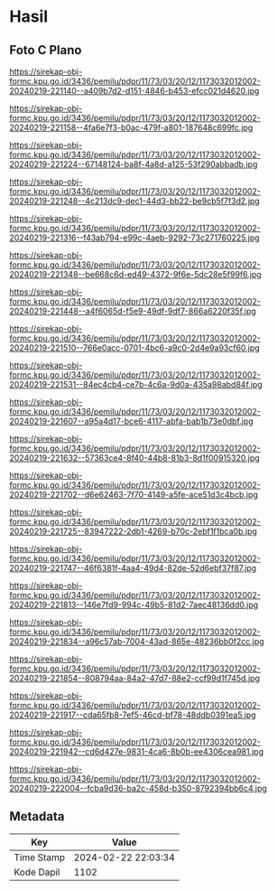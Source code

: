 # Hasil

## Foto C Plano

https://sirekap-obj-formc.kpu.go.id/3436/pemilu/pdpr/11/73/03/20/12/1173032012002-20240219-221140--a409b7d2-d151-4846-b453-efcc021d4620.jpg

https://sirekap-obj-formc.kpu.go.id/3436/pemilu/pdpr/11/73/03/20/12/1173032012002-20240219-221158--4fa6e7f3-b0ac-479f-a801-187648c699fc.jpg

https://sirekap-obj-formc.kpu.go.id/3436/pemilu/pdpr/11/73/03/20/12/1173032012002-20240219-221224--67148124-ba8f-4a8d-a125-53f290abbadb.jpg

https://sirekap-obj-formc.kpu.go.id/3436/pemilu/pdpr/11/73/03/20/12/1173032012002-20240219-221248--4c213dc9-dec1-44d3-bb22-be9cb5f7f3d2.jpg

https://sirekap-obj-formc.kpu.go.id/3436/pemilu/pdpr/11/73/03/20/12/1173032012002-20240219-221316--f43ab794-e99c-4aeb-9292-73c271760225.jpg

https://sirekap-obj-formc.kpu.go.id/3436/pemilu/pdpr/11/73/03/20/12/1173032012002-20240219-221348--be668c6d-ed49-4372-9f6e-5dc28e5f99f6.jpg

https://sirekap-obj-formc.kpu.go.id/3436/pemilu/pdpr/11/73/03/20/12/1173032012002-20240219-221448--a4f6065d-f5e9-49df-9df7-866a6220f35f.jpg

https://sirekap-obj-formc.kpu.go.id/3436/pemilu/pdpr/11/73/03/20/12/1173032012002-20240219-221510--766e0acc-0701-4bc6-a9c0-2d4e9a93cf60.jpg

https://sirekap-obj-formc.kpu.go.id/3436/pemilu/pdpr/11/73/03/20/12/1173032012002-20240219-221531--84ec4cb4-ce7b-4c6a-9d0a-435a98abd84f.jpg

https://sirekap-obj-formc.kpu.go.id/3436/pemilu/pdpr/11/73/03/20/12/1173032012002-20240219-221607--a95a4d17-bce6-4117-abfa-bab1b73e0dbf.jpg

https://sirekap-obj-formc.kpu.go.id/3436/pemilu/pdpr/11/73/03/20/12/1173032012002-20240219-221632--57363ce4-8f40-44b8-81b3-8d1f00915320.jpg

https://sirekap-obj-formc.kpu.go.id/3436/pemilu/pdpr/11/73/03/20/12/1173032012002-20240219-221702--d6e62463-7f70-4149-a5fe-ace51d3c4bcb.jpg

https://sirekap-obj-formc.kpu.go.id/3436/pemilu/pdpr/11/73/03/20/12/1173032012002-20240219-221725--83947222-2db1-4269-b70c-2ebf1f1bca0b.jpg

https://sirekap-obj-formc.kpu.go.id/3436/pemilu/pdpr/11/73/03/20/12/1173032012002-20240219-221747--46f6381f-4aa4-49d4-82de-52d6ebf37f87.jpg

https://sirekap-obj-formc.kpu.go.id/3436/pemilu/pdpr/11/73/03/20/12/1173032012002-20240219-221813--146e7fd9-994c-49b5-81d2-7aec48136dd0.jpg

https://sirekap-obj-formc.kpu.go.id/3436/pemilu/pdpr/11/73/03/20/12/1173032012002-20240219-221834--a96c57ab-7004-43ad-865e-48236bb0f2cc.jpg

https://sirekap-obj-formc.kpu.go.id/3436/pemilu/pdpr/11/73/03/20/12/1173032012002-20240219-221854--808794aa-84a2-47d7-88e2-ccf99d1f745d.jpg

https://sirekap-obj-formc.kpu.go.id/3436/pemilu/pdpr/11/73/03/20/12/1173032012002-20240219-221917--cda65fb8-7ef5-46cd-bf78-48ddb0391ea5.jpg

https://sirekap-obj-formc.kpu.go.id/3436/pemilu/pdpr/11/73/03/20/12/1173032012002-20240219-221942--cd6d427e-9831-4ca6-8b0b-ee4306cea981.jpg

https://sirekap-obj-formc.kpu.go.id/3436/pemilu/pdpr/11/73/03/20/12/1173032012002-20240219-222004--fcba9d36-ba2c-458d-b350-8792394bb6c4.jpg


## Metadata

| Key        | Value               |
| ---------- | ------------------- |
| Time Stamp | 2024-02-22 22:03:34 |
| Kode Dapil | 1102                |



